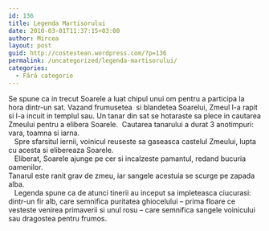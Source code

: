 ```yaml
---
id: 136
title: Legenda Martisorului
date: 2010-03-01T11:37:15+03:00
author: Mircea
layout: post
guid: http://costestean.wordpress.com/?p=136
permalink: /uncategorized/legenda-martisorului/
categories:
  - Fără categorie
---
```

Se spune ca in trecut Soarele a luat chipul unui om pentru a participa la hora dintr-un sat. Vazand frumusetea  si blandetea Soarelui, Zmeul l-a rapit si l-a incuit in templul sau. Un tanar din sat se hotaraste sa plece in cautarea Zmeului pentru a elibera Soarele.  Cautarea tanarului a durat 3 anotimpuri: vara, toamna si iarna.  
   Spre sfarsitul iernii, voinicul reuseste sa gaseasca castelul Zmeului, lupta cu acesta si elibereaza Soarele.  
   Eliberat, Soarele ajunge pe cer si incalzeste pamantul, redand bucuria oamenilor.  
Tanarul este ranit grav de zmeu, iar sangele acestuia se scurge pe zapada alba.    
   Legenda spune ca de atunci tinerii au inceput sa impleteasca ciucurasi: dintr-un fir alb, care semnifica puritatea ghiocelului – prima floare ce vesteste venirea primaverii si unul rosu – care semnifica sangele voinicului sau dragostea pentru frumos.